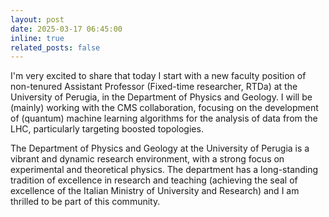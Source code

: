 ```yaml
---
layout: post
date: 2025-03-17 06:45:00
inline: true
related_posts: false
---
```

I'm very excited to share that today I start with a new faculty position of non-tenured Assistant Professor (Fixed-time researcher, RTDa) at the University of Perugia, in the Department of Physics and Geology. I will be (mainly) working with the CMS collaboration, focusing on the development of (quantum) machine learning algorithms for the analysis of data from the LHC, particularly targeting boosted topologies.

The Department of Physics and Geology at the University of Perugia is a vibrant and dynamic research environment, with a strong focus on experimental and theoretical physics. The department has a long-standing tradition of excellence in research and teaching (achieving the seal of excellence of the Italian Ministry of University and Research) and I am thrilled to be part of this community.